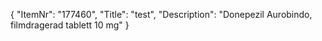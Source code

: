 {
  "ItemNr": "177460",
  "Title": "test",
  "Description": "Donepezil Aurobindo, filmdragerad tablett 10 mg"
}